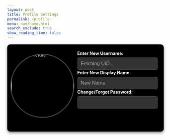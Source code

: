 ```yaml
---
layout: post
title: Profile Settings
permalink: /profile
menu: nav/home.html
search_exclude: true
show_reading_time: false
---
```

<style>
/* Flex container for overall layout */
.profile-container {
  display: flex;
  justify-content: space-between;
  align-items: flex-start;
  padding: 20px;
  max-width: 900px;
  margin: auto;
  gap: 20px;
  background-color: #000; /* Black background for the container */
  border-radius: 10px;
  box-shadow: 0 4px 8px rgba(0, 0, 0, 0.5); /* Subtle shadow for contrast */
  color: #fff; /* White text for contrast */
}

/* Profile Picture Section */
.image-section {
  display: flex;
  flex-direction: column;
  align-items: center;
  width: 40%; /* Adjust width ratio */
}

#profileImageBox {
  margin-top: 10px;
  display: flex;
  justify-content: center;
  align-items: center;
  width: 200px;
  height: 200px;
  border-radius: 50%; /* Makes the container circular */
  overflow: hidden; /* Ensures the image stays within the circle */
  border: 3px solid #444; /* Dark grey border */
  box-shadow: 0 4px 8px rgba(0, 0, 0, 0.5);
  background-color: #000; /* Fallback black background in case of empty space */
  cursor: pointer;
}

#profileImageBox img {
  width: 120%;
  height: 120%;
  object-fit: cover; /* Ensures the image covers the entire container */
  object-position: center center; /* Default: centers horizontally and vertically */
  cursor: pointer;
}
.file-icon {
  cursor: pointer;
  font-size: 0.9rem;
  color: #0078D7; /* Light blue for the upload text */
  margin-bottom: 10px;
}
.file-icon i {
  margin-left: 5px;
}
/* Form Section */
.form-section {
  flex: 1;
  display: flex;
  flex-direction: column;
  gap: 20px;
}
label {
  display: block;
  font-weight: bold;
  margin-bottom: 5px;
  color: #fff; /* White label text for contrast */
}
input {
  width: 100%;
  padding: 10px;
  border-radius: 5px;
  border: 1px solid #555; /* Slightly lighter grey border */
  font-size: 1rem;
  background-color: #333; /* Dark grey background for the textboxes */
  color: #fff; /* White text for the textboxes */
}
input::placeholder {
  color: #aaa; /* Lighter grey placeholder text */
}
/* Optional message styling */
#profile-message {
  margin-top: 10px;
  font-size: 0.9rem;
  color: red; /* Error messages in red */
}
 /* Modal Styling */
  .modal {
    display: none;
    position: fixed;
    top: 0;
    left: 0;
    width: 100%;
    height: 100%;
    background-color: rgba(0, 0, 0, 0.8);
    justify-content: center;
    align-items: center;
    z-index: 1000;
  }
  .modal-content {
    background: blue;
    padding: 20px;
    border-radius: 8px;
    text-align: center;
    width: 90%;
    max-width: 600px;
  }
  video {
    width: 100%;
    max-width: 100%;
    border: 1px solid #ccc;
    border-radius: 4px;
    margin-bottom: 20px;
  }
  button {
    padding: 10px 20px;
    font-size: 16px;
    margin-top: 10px;
  }
  img {
    width: 100%;
    max-width: 100%;
    border: 1px solid #ccc;
    border-radius: 4px;
    margin-top: 20px;
  }
</style>

<div class="profile-container">
  <!-- Profile Picture Section -->
<div class="image-section">
    <div class="image-container" id="profileImageBox" onclick="triggerFileInput()">
        <img src="/path/to/placeholder-image.png" alt="Profile Picture" id="previewImage">
    </div>
    <input type="file" id="profilePicture" accept="image/*" onchange="saveProfilePicture()" hidden>
    <p id="profile-message" style="color: red;"></p>
</div>

  <!-- Form Section -->
  <div class="form-section">
    <form>
      <div>
        <label for="newUid">Enter New Username:</label>
        <input type="text" id="newUid" placeholder="Fetching UID...">
      </div>
      <div>
        <label for="newName">Enter New Display Name:</label>
        <input type="text" id="newName" placeholder="New Name">
      </div>
      <div>
        <label for="newPassword">Change/Forgot Password:</label>
        <input type="button" id="newPassword">
      </div>
    </form>
  </div>
</div>

<script type="module">
// Import fetchOptions from config.js
import {pythonURI, fetchOptions } from '{{site.baseurl}}/assets/js/api/config.js';
// Import functions from config.js
import { putUpdate, postUpdate, deleteData, logoutUser } from "{{site.baseurl}}/assets/js/api/profile.js";

// Function to update table with fetched data
function updateTableWithData(data) {
   const tableBody = document.getElementById('profileResult');
   tableBody.innerHTML = '';

   data.sections.forEach((section, index) => {
       const tr = document.createElement('tr');
       const themeCell = document.createElement('td');
       const nameCell = document.createElement('td');

       themeCell.textContent = section.theme;
       nameCell.textContent = section.name;

       const trashIcon = document.createElement('i');
       trashIcon.className = 'fas fa-trash-alt trash-icon';
       trashIcon.style.marginLeft = '10px';
       themeCell.appendChild(trashIcon);

       trashIcon.addEventListener('click', async function (event) {
           event.preventDefault();
           const URL = pythonURI + "/api/user/section";
           // Remove the row from the table
           tr.remove();

           const options = {
               URL,
               body: { sections: [section.theme] },
               message: 'profile-message',
           };

           try {
               await deleteData(options);
           } catch (error) {
               console.error('Error deleting section:', error.message);
               document.getElementById('profile-message').textContent = 'Error deleting section: ' + error.message;
           }
       });

      yearCell.classList.add('editable'); // Make year cell editable
      yearCell.innerHTML = `${section.year} <i class="fas fa-pencil-alt edit-icon" style="margin-left: 10px;"></i>`;

       // Make the year cell editable
       yearCell.addEventListener('click', function () {
           const input = document.createElement('input');
           input.type = 'text';
           input.value = section.year;
           input.className = 'edit-input';
           yearCell.innerHTML = '';
           yearCell.appendChild(input);

           input.focus();

           input.addEventListener('blur', async function () {
               const newYear = input.value;
               const URL = pythonURI + "/api/user/section";
               const options = {
                   URL,
                   body: { section: { theme: section.theme, year: newYear } },
                   message: 'profile-message',
               };

               try {
                   await putUpdate(options);
               } catch (error) {
                   console.error('Error updating year:', error.message);
                   document.getElementById('profile-message').textContent = 'Error updating year: ' + error.message;
               }

               yearCell.textContent = newYear;
           });

           input.addEventListener('keydown', function (event) {
               if (event.key === 'Enter') {
                   input.blur();
               }
           });
       });
       tr.appendChild(themeCell);
       tr.appendChild(nameCell);

       tableBody.appendChild(tr);
   });

}
// Function to fetch UID from backend
window.fetchUid = async function() {
    const URL = pythonURI + "/api/user"; // Replace with the correct endpoint

    try {
        const response = await fetch(URL, fetchOptions);
        if (!response.ok) {
            throw new Error(`Failed to fetch UID: ${response.status}`);
        }

        const data = await response.json();
        return data.uid; // Assuming `uid` is part of the response
    } catch (error) {
        console.error('Error fetching UID:', error.message);
        return null;
    }
};

// // Function to set the UID placeholder and value
// window.setUidField = async function() {
//     const uidInput = document.getElementById('newUid');
//     try {
//         const uid = await fetchUid();
//         if (uid !== null) {
//             uidInput.value = uid; // Populate the field with the current UID
//             uidInput.placeholder = `Current UID: ${uid}`; // Add a placeholder for clarity
//         } else {
//             uidInput.placeholder = "Unable to fetch UID";
//         }
//     } catch (error) {
//         console.error('Error setting UID:', error.message);
//         uidInput.placeholder = "Error fetching UID";
//     }
// };

// Call setUidField on DOMContentLoaded
document.addEventListener('DOMContentLoaded', function() {
    window.setUidField();
});

// Function to trigger the hidden file input
window.triggerFileInput = function () {
    const fileInput = document.getElementById('profilePicture');
    fileInput.click(); // Programmatically click the file input
};

// Function to fetch user profile data
async function fetchUserProfile() {
    const URL = pythonURI + "/api/id/pfp"; // Endpoint to fetch user profile data

    try {
        const response = await fetch(URL, fetchOptions);
        if (!response.ok) {
            throw new Error(`Failed to fetch user profile: ${response.status}`);
        }

        const profileData = await response.json();
        displayUserProfile(profileData);
    } catch (error) {
        console.error('Error fetching user profile:', error.message);
        // Handle error display or fallback mechanism
    }
}

// Function to display user profile data
function displayUserProfile(profileData) {
    const profileImageBox = document.getElementById('profileImageBox');
    if (profileData.pfp) {
        const img = document.createElement('img');
        img.src = `data:image/jpeg;base64,${profileData.pfp}`;
        img.alt = 'Profile Picture';
        profileImageBox.innerHTML = ''; // Clear existing content
        profileImageBox.appendChild(img); // Append new image element
    } else {
        profileImageBox.innerHTML = '<p>No profile picture available.</p>';
    }

    // Display other profile information as needed
    // Example: Update HTML elements with profileData.username, profileData.email
}

// Function to save profile picture
window.saveProfilePicture = async function () {

    const fileInput = document.getElementById('profilePicture');
    const file = fileInput.files[0];
    if (file) {
        const reader = new FileReader();
        reader.onload = function() {
            const profileImageBox = document.getElementById('profileImageBox');
            profileImageBox.innerHTML = `<img src="${reader.result}" alt="Profile Picture">`;
        };
        reader.readAsDataURL(file);
    }

    if (!file) return;

    try {
        const base64String = await convertToBase64(file);
        await sendProfilePicture(base64String);
        console.log('Profile picture uploaded successfully!');

    } catch (error) {
        console.error('Error uploading profile picture:', error.message);
        // Handle error display or fallback mechanism
    }
}

// Function to convert file to base64
async function convertToBase64(file) {
    return new Promise((resolve, reject) => {
        const reader = new FileReader();
        reader.onload = () => resolve(reader.result.split(',')[1]); // Remove the prefix part of the result
        reader.onerror = error => reject(error);
        reader.readAsDataURL(file);
    });
}

// Function to send profile picture to server
async function sendProfilePicture(base64String) {
   const URL = pythonURI + "/api/id/pfp"; // Adjust endpoint as needed

   // Create options object for PUT request
   const options = {
       URL,
       body: { pfp: base64String },
       message: 'profile-message', // Adjust the message area as needed
       callback: () => {
           console.log('Profile picture uploaded successfully!');
           // Handle success response as needed
       }
   };

   try {
       await putUpdate(options);
   } catch (error) {
       console.error('Error uploading profile picture:', error.message);
       document.getElementById('profile-message').textContent = 'Error uploading profile picture: ' + error.message;
   }
}
  // Function to update UI with new UID and change placeholder
window.updateUidField = function(newUid) {
  const uidInput = document.getElementById('newUid');
  uidInput.value = newUid;
  uidInput.placeholder = newUid;
}

// Function to update UI with new Name and change placeholder
window.updateNameField = function(newName) {
  const nameInput = document.getElementById('newName');
  nameInput.value = newName;
  nameInput.placeholder = newName;
  window.reload()
}

// Function to change UID
window.changeUid = async function(uid) {
   if (uid) {
       const URL = pythonURI + "/api/user"; // Adjusted endpoint

       const options = {
           URL,
           body: { uid },
           message: 'uid-message', // Adjust the message area as needed
           callback: () => {
               alert("You updated your Github ID, so you will automatically be logged out. Be sure to remember your new github id to log in!");
               console.log('UID updated successfully!');
               window.updateUidField(uid);
               window.location.href = '/neptune_frontend/login'
           }
       };

       try {
           await putUpdate(options);
       } catch (error) {
           console.error('Error updating UID:', error.message);
           document.getElementById('uid-message').textContent = 'Error updating UID: ' + error.message;
       }
   }
}

window.changePassword = async function(password) {
   if (password) {
       const URL = pythonURI + "/api/user"; // Adjusted endpoint

       const options = {
           URL,
           body: { password },
           message: 'password-message', // Adjust the message area as needed
           callback: () => {
               console.log('Password updated successfully!');
               window.location.href = '/portfolio_2025/login'

           }
       };

       try {
            alert("You updated your password, so you will automatically be logged out. Be sure to remember your password!");
           await putUpdate(options);
           await logoutUser();
       } catch (error) {
           console.error('Error updating password:', error.message);
           document.getElementById('password-message').textContent = 'Error updating password: ' + error.message;
       }
   }
}

// Function to change Name
window.changeName = async function(name) {
   if (name) {
       const URL = pythonURI + "/api/user";
       const options = {
           URL,
           body: { name },
           message: 'name-message',
           callback: () => {
               console.log('Name updated successfully!');
               window.updateNameField(name);
           }
       };
       try {
           await putUpdate(options);
       } catch (error) {
           console.error('Error updating Name:', error.message);
           document.getElementById('name-message').textContent = 'Error updating Name: ' + error.message;
       }
   }
}

// Event listener to trigger updateUid function when UID field is changed
document.getElementById('newUid').addEventListener('change', function() {
    const uid = this.value;
    window.changeUid(uid);

});

// Event listener to trigger updateName function when Name field is changed
document.getElementById('newName').addEventListener('change', function() {
    const name = this.value;
    window.changeName(name);
    window.reload()

});

document.getElementById('newPassword').addEventListener('change', function() {
    const password = this.value;
    window.changePassword(password);

});

// Function to fetch Name from backend
window.fetchName = async function() {
    const URL = pythonURI + "/api/user"; // Adjusted endpoint

    try {
        const response = await fetch(URL, fetchOptions);
        if (!response.ok) {
            throw new Error(`Failed to fetch Name: ${response.status}`);
        }

        const data = await response.json();
        return data.name;
    } catch (error) {
        console.error('Error fetching Name:', error.message);
        return null;
    }
};

// Function to set placeholders for UID and Name
window.setPlaceholders = async function() {
    const uidInput = document.getElementById('newUid');
    const nameInput = document.getElementById('newName');

    try {
        const uid = await window.fetchUid();
        const name = await window.fetchName();

        if (uid !== null) {
            uidInput.placeholder = uid;
        }
        if (name !== null) {
            nameInput.placeholder = name;
        }
    } catch (error) {
        console.error('Error setting placeholders:', error.message);
    }
};

// Call and initializeProfileSetup when DOM content is loaded
document.addEventListener('DOMContentLoaded', async function () {
    try {
        await fetchUserProfile(); // Fetch user profile data
        await setPlaceholders();
    } catch (error) {
        console.error('Initialization error:', error.message);
        // Handle initialization error gracefully
    }
});

</script>